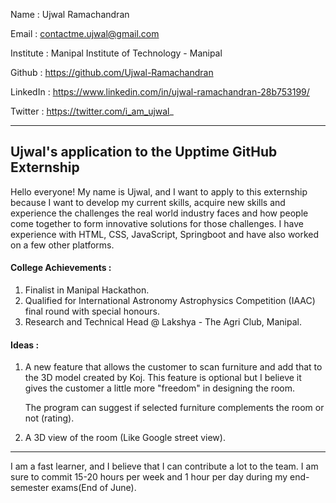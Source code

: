 Name : Ujwal Ramachandran

Email : contactme.ujwal@gmail.com

Institute : Manipal Institute of Technology - Manipal

Github : https://github.com/Ujwal-Ramachandran

LinkedIn : https://www.linkedin.com/in/ujwal-ramachandran-28b753199/

Twitter : https://twitter.com/i_am_ujwal_


---

## Ujwal's application to the Upptime GitHub Externship

Hello everyone! My name is Ujwal, and I want to apply to this externship because I want to develop my current skills, acquire new skills and experience the challenges the real world industry faces and how people come together to form innovative solutions for those challenges. 
I have experience with HTML, CSS, JavaScript, Springboot and have also worked on a few other platforms. 

#### College Achievements :
1. Finalist in Manipal Hackathon.
2. Qualified for International Astronomy Astrophysics Competition (IAAC) final round with special honours.
3. Research and Technical Head @ Lakshya - The Agri Club, Manipal. 

#### Ideas :
1. A new feature that allows the customer to scan furniture and add that to the 3D model created by Koj. This feature is optional but I believe it gives the customer a little more "freedom" in designing the room.
   
   The program can suggest if selected furniture complements the room or not (rating).
   
2. A 3D view of the room (Like Google street view).

---
I am a fast learner, and I believe that I can contribute a lot to the team. I am sure to commit 15-20 hours per week and 1 hour per day during my end-semester exams(End of June).
